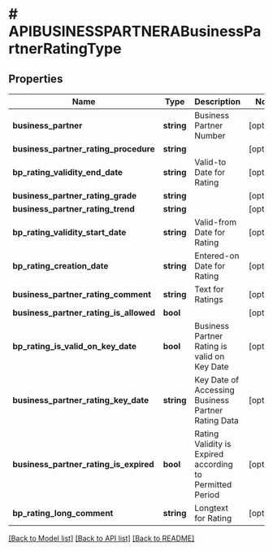 # # APIBUSINESSPARTNERABusinessPartnerRatingType

## Properties

Name | Type | Description | Notes
------------ | ------------- | ------------- | -------------
**business_partner** | **string** | Business Partner Number | [optional]
**business_partner_rating_procedure** | **string** |  | [optional]
**bp_rating_validity_end_date** | **string** | Valid-to Date for Rating | [optional]
**business_partner_rating_grade** | **string** |  | [optional]
**business_partner_rating_trend** | **string** |  | [optional]
**bp_rating_validity_start_date** | **string** | Valid-from Date for Rating | [optional]
**bp_rating_creation_date** | **string** | Entered-on Date for Rating | [optional]
**business_partner_rating_comment** | **string** | Text for Ratings | [optional]
**business_partner_rating_is_allowed** | **bool** |  | [optional]
**bp_rating_is_valid_on_key_date** | **bool** | Business Partner Rating is valid on Key Date | [optional]
**business_partner_rating_key_date** | **string** | Key Date of Accessing Business Partner Rating Data | [optional]
**business_partner_rating_is_expired** | **bool** | Rating Validity is Expired according to Permitted Period | [optional]
**bp_rating_long_comment** | **string** | Longtext for Rating | [optional]

[[Back to Model list]](../../README.md#models) [[Back to API list]](../../README.md#endpoints) [[Back to README]](../../README.md)
